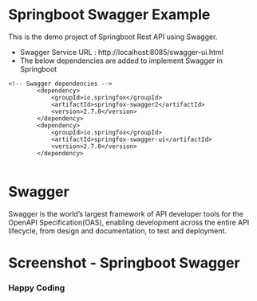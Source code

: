 # Springboot Swagger Example #

This is the demo project of Springboot Rest API using Swagger.

* Swagger Service URL : http://localhost:8085/swagger-ui.html
* The below dependencies are added to implement Swagger in Springboot

```
<!-- Swagger dependencies -->
		<dependency>
			<groupId>io.springfox</groupId>
			<artifactId>springfox-swagger2</artifactId>
			<version>2.7.0</version>
		</dependency>
		<dependency>
			<groupId>io.springfox</groupId>
			<artifactId>springfox-swagger-ui</artifactId>
			<version>2.7.0</version>
		</dependency>
		
```

# Swagger #
Swagger is the world’s largest framework of API developer tools for the OpenAPI Specification(OAS), enabling development across the entire API lifecycle, from design and documentation, to test and deployment.

# Screenshot - Springboot Swagger #

### Happy Coding ###
